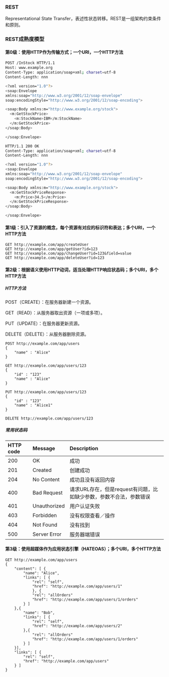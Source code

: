 ### REST

Representational State Transfer，表述性状态转移。REST是一组架构约束条件和原则。

### **REST成熟度模型**

#### **第0级：使用HTTP作为传输方式；一个URI，一个HTTP方法**

```bash
POST /InStock HTTP/1.1
Host: www.example.org
Content-Type: application/soap+xml; charset=utf-8
Content-Length: nnn

<?xml version="1.0"?>
<soap:Envelope
xmlns:soap="http://www.w3.org/2001/12/soap-envelope"
soap:encodingStyle="http://www.w3.org/2001/12/soap-encoding">

<soap:Body xmlns:m="http://www.example.org/stock">
  <m:GetStockPrice>
    <m:StockName>IBM</m:StockName>
  </m:GetStockPrice>
</soap:Body>

</soap:Envelope>
```

```bash
HTTP/1.1 200 OK
Content-Type: application/soap+xml; charset=utf-8
Content-Length: nnn

<?xml version="1.0"?>
<soap:Envelope
xmlns:soap="http://www.w3.org/2001/12/soap-envelope"
soap:encodingStyle="http://www.w3.org/2001/12/soap-encoding">

<soap:Body xmlns:m="http://www.example.org/stock">
  <m:GetStockPriceResponse>
    <m:Price>34.5</m:Price>
  </m:GetStockPriceResponse>
</soap:Body>

</soap:Envelope>
```

#### **第1级：引入了资源的概念，每个资源有对应的标识符和表达；多个URI，一个HTTP方法**

```
GET http://example.com/app/createUser
GET http://example.com/app/getUser?id=123
GET http://example.com/app/changeUser?id=123&field=value
GET http://example.com/app/deleteUser?id=123
```

#### **第2级：根据语义使用HTTP动词，适当处理HTTP响应状态码；多个URI，多个HTTP方法**

##### HTTP方法

POST（CREATE）：在服务器新建一个资源。

GET（READ）：从服务器取出资源（一项或多项）。

PUT（UPDATE）：在服务器更新资源。

DELETE（DELETE）：从服务器删除资源。

```
POST http://example.com/app/users
{ 
    "name" : "Alice"
}

GET http://example.com/app/users/123
{ 
    "id" : "123"
    "name" : "Alice"
}

PUT http://example.com/app/users/123
{ 
    "id" : "123"
    "name" : "Alice1"
}

DELETE http://example.com/app/users/123
```

##### 常用状态码

| HTTP code | Message | Description |
| :--- | :--- | :--- |
| 200 | OK | 成功 |
| 201 | Created | 创建成功 |
| 204 | No Content | 成功且没有返回内容 |
| 400 | Bad Request | 请求URL存在，但是request有问题，比如缺少参数，参数不合法，参数错误 |
| 401 | Unauthorized | 用户认证失败 |
| 403 | Forbidden | 没有权限查看／操作 |
| 404 | Not Found | 没有找到 |
| 500 | Server Error | 服务器端错误 |

#### **第3级：使用超媒体作为应用状态引擎（HATEOAS）；多个URI，多个HTTP方法**

```
GET http://example.com/app/users
{
    "content": [ {
        "name": "Alice",
        "links": [ {
            "rel": "self",
            "href": "http://example.com/app/users/1"
            }, {
            "rel": "allOrders"
            "href": "http://example.com/app/users/1/orders"
        } ]
    },{
        "name": "Bob",
        "links": [ {
            "rel": "self",
            "href": "http://example.com/app/users/2"
        },{
            "rel": "allOrders"
            "href": "http://example.com/app/users/1/orders"
        } ]    
    }],
    "links": [ {
        "rel": "self",
        "href": "http://example.com/app/users"
    } ]
}
```



